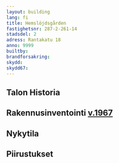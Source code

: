 ```yaml
---
layout: building
lang: fi
title: Hemslöjdsgården
fastighetsnr: 287-2-261-14
stadsdel: 2
adress: Rantakatu 18
anno: 9999
builtby:
brandforsakring:
skydd:
skydd67:
---
```

## Talon Historia


## Rakennusinventointi <a href="/sources/keinanen_karki.pdf">v.1967</a>


## Nykytila


## Piirustukset

